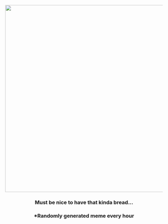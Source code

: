 <p align="center">
        <img src="https://i.redd.it/wp3si0jepqv81.jpg" width="600" height="600">
        </p>
        <h3 align="center">Must be nice to have that kinda bread...</h3>
        <h3 align="center">*Randomly generated meme every hour</h3>
    